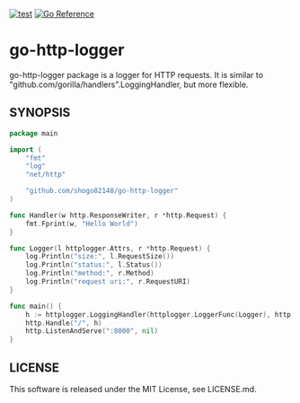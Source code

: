 [![test](https://github.com/shogo82148/go-http-logger/actions/workflows/test.yml/badge.svg)](https://github.com/shogo82148/go-http-logger/actions/workflows/test.yml)
[![Go Reference](https://pkg.go.dev/badge/github.com/shogo82148/go-http-logger.svg)](https://pkg.go.dev/github.com/shogo82148/go-http-logger)

# go-http-logger

go-http-logger package is a logger for HTTP requests.
It is similar to "github.com/gorilla/handlers".LoggingHandler, but more flexible.

## SYNOPSIS

```go
package main

import (
	"fmt"
	"log"
	"net/http"

	"github.com/shogo82148/go-http-logger"
)

func Handler(w http.ResponseWriter, r *http.Request) {
	fmt.Fprint(w, "Hello World")
}

func Logger(l httplogger.Attrs, r *http.Request) {
	log.Println("size:", l.RequestSize())
	log.Println("status:", l.Status())
	log.Println("method:", r.Method)
	log.Println("request uri:", r.RequestURI)
}

func main() {
	h := httplogger.LoggingHandler(httplogger.LoggerFunc(Logger), http.HandlerFunc(Handler))
	http.Handle("/", h)
	http.ListenAndServe(":8000", nil)
}
```

## LICENSE

This software is released under the MIT License, see LICENSE.md.
